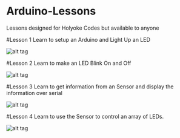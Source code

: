 # Arduino-Lessons
Lessons designed for Holyoke Codes but available to anyone

#Lesson 1
Learn to setup an Arduino and Light Up an LED

![alt tag](https://github.com/tgb20/Arduino-Lessons/blob/master/lesson1/LED_Blink_breadboard.jpg)

#Lesson 2
Learn to make an LED Blink On and Off

![alt tag](https://github.com/tgb20/Arduino-Lessons/blob/master/lesson2/LED_Blink_breadboard.jpg)

#Lesson 3
Learn to get information from an Sensor and display the information over serial

![alt tag](https://github.com/tgb20/Arduino-Lessons/blob/master/lesson3/distance_sensor_breadboard.jpg)

#Lesson 4
Learn to use the Sensor to control an array of LEDs.

![alt tag](https://github.com/tgb20/Arduino-Lessons/blob/master/lesson4/distance_sensor_LED_breadboard.jpg)

